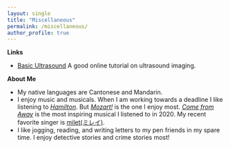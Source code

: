 ```yaml
---
layout: single
title: "Miscellaneous"
permalink: /miscellaneous/
author_profile: true
---
```


**Links**

<!-- * [Translate Coursera](https://translate-coursera.org/) If you are multilingual, you can contribute to knowledge sharing. -->
* [Basic Ultrasound](http://folk.ntnu.no/stoylen/strainrate/Basic_ultrasound) A good online tutorial on ultrasound imaging.
<!-- * [Learn Hands-only CPR](https://www.youtube.com/watch?v=qCAFx-ltco0) Don't have CPR certification? Hands-only CPR also saves life. -->

**About Me**

* My native languages are Cantonese and Mandarin.
* I enjoy music and musicals. When I am working towards a deadline I like listening to *[Hamilton](https://en.wikipedia.org/wiki/Hamilton_(musical))*. But *[Mozart!](https://en.wikipedia.org/wiki/Mozart!)* is the one I enjoy most. *[Come from Away](https://en.wikipedia.org/wiki/Come_from_Away)* is the most inspiring musical I listened to in 2020. My recent favorite singer is [milet(ミレイ)](https://en.wikipedia.org/wiki/Milet_(singer)). 
* I like jogging, reading, and writing letters to my pen friends in my spare time. I enjoy detective stories and crime stories most!
